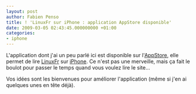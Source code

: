 ```yaml
---
layout: post
author: Fabien Penso
title: ! 'LinuxFr sur iPhone : application AppStore disponible'
date: 2009-03-05 02:43:45.000000000 +01:00
categories:
- iphone
---
```

L'application dont j'ai un peu parlé ici est disponible sur l'<a href="http://itunes.apple.com/WebObjects/MZStore.woa/wa/viewSoftware?id=306723109&mt=8">AppStore</a>, elle permet de lire <a href="http://linuxfr.org/">LinuxFr</a> sur <a href="http://www.apple.com/iphone/">iPhone</a>. Ce n'est pas une merveille, mais ça fait le boulot pour passer le temps quand vous voulez lire le site...

Vos idées sont les bienvenues pour améliorer l'application (même si j'en ai quelques unes en tête déjà).
